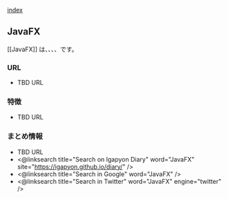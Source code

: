 [index](https://igapyon.github.io/diary/keyword/index.html)

## JavaFX

[[JavaFX]] は、、、、です。

### URL

* TBD URL

### 特徴

* TBD URL

### まとめ情報

* TBD URL
* <@linksearch title="Search on Igapyon Diary" word="JavaFX" site="https://igapyon.github.io/diary/" />
* <@linksearch title="Search in Google" word="JavaFX" />
* <@linksearch title="Search in Twitter" word="JavaFX" engine="twitter" />

